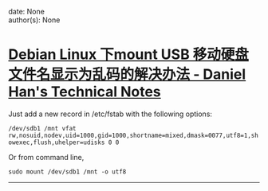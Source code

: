 
date: None  
author(s): None  

# [Debian Linux 下mount USB 移动硬盘文件名显示为乱码的解决办法 - Daniel Han's Technical Notes](https://sites.google.com/site/xiangyangsite/home/technical-tips/linux-unix/common-tips/debian_mount_usb_disk_utf8)

Just add a new record in /etc/fstab with the following options:

`/dev/sdb1 /mnt vfat rw,nosuid,nodev,uid=1000,gid=1000,shortname=mixed,dmask=0077,utf8=1,showexec,flush,uhelper=udisks 0 0`

  


Or from command line,

`sudo mount /dev/sdb1 /mnt -o utf8`  
  
---

